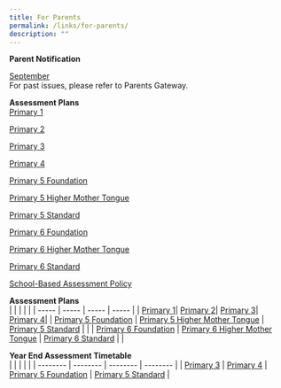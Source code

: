 ```yaml
---
title: For Parents
permalink: /links/for-parents/
description: ""
---
```

**Parent Notification**

[September](https://drive.google.com/file/d/1fGLsob--5uSKj70TLTJrK-SmqOFwU68-/view?usp=sharing)
<br>
For past issues, please refer to Parents Gateway.

**Assessment Plans**  
[Primary 1](https://drive.google.com/file/d/1DQb7o8GVURtfs0zfSKdDgtE2qjjHyVwN/view?usp=sharing)

[Primary 2](https://drive.google.com/file/d/1vgsXfca0zN8jym4pXqSFRik-cHIkSo6u/view?usp=sharing)

[Primary 3](https://drive.google.com/file/d/1xXiD4ZiL5rBQsaUhwSOc9m7WSlyE9Y1s/view?usp=sharing)

[Primary 4](https://drive.google.com/file/d/1MfPU4qIwvSxnRL0IUVrAYPu9leYM4G9w/view?usp=sharing)

[Primary 5 Foundation](https://drive.google.com/file/d/1fqZe3RHoA-9ulXWLfdgqbwP_klLRNdJD/view?usp=sharing)

[Primary 5 Higher Mother Tongue](https://drive.google.com/file/d/1fPMPo_hruPi4p3Zb0z6CyT5KmCPLYfDo/view?usp=sharing)

[Primary 5 Standard](https://drive.google.com/file/d/1NB8Au2nHj8LoVL9_2WTlt5xBpTQO5AHt/view?usp=sharing)

[Primary 6 Foundation](https://drive.google.com/file/d/1y9tJiZ4tx1yhf2Bf6nnPG8-ykRQuIl4w/view?usp=sharing)

[Primary 6 Higher Mother Tongue](https://drive.google.com/file/d/19TpPyXrG98pRxER7B5rIbJG8JKCbQ1dH/view?usp=sharing)

[Primary 6 Standard](https://drive.google.com/file/d/1X6pAOE81xNTgZqSPAP5IaDuOWrfbcvsx/view?usp=sharing)

[School-Based Assessment Policy](https://drive.google.com/file/d/1fCvz3jOLVLG62hxcFqnCkXCAGTzworS7/view?usp=sharing)

**Assessment Plans**  
|  |  |  |  | 
| ----- | ----- | ----- | ----- | 
| [Primary 1](https://drive.google.com/file/d/1DQb7o8GVURtfs0zfSKdDgtE2qjjHyVwN/view?usp=sharing)| [Primary 2](https://drive.google.com/file/d/1vgsXfca0zN8jym4pXqSFRik-cHIkSo6u/view?usp=sharing)| [Primary 3](https://drive.google.com/file/d/1xXiD4ZiL5rBQsaUhwSOc9m7WSlyE9Y1s/view?usp=sharing)| [Primary 4](https://drive.google.com/file/d/1MfPU4qIwvSxnRL0IUVrAYPu9leYM4G9w/view?usp=sharing)|
| [Primary 5 Foundation](https://drive.google.com/file/d/1fqZe3RHoA-9ulXWLfdgqbwP_klLRNdJD/view?usp=sharing)     | [Primary 5 Higher Mother Tongue](https://drive.google.com/file/d/1fPMPo_hruPi4p3Zb0z6CyT5KmCPLYfDo/view?usp=sharing)     | [Primary 5 Standard](https://drive.google.com/file/d/1NB8Au2nHj8LoVL9_2WTlt5xBpTQO5AHt/view?usp=sharing)     |      |
| [Primary 6 Foundation](https://drive.google.com/file/d/1y9tJiZ4tx1yhf2Bf6nnPG8-ykRQuIl4w/view?usp=sharing)     | [Primary 6 Higher Mother Tongue](https://drive.google.com/file/d/19TpPyXrG98pRxER7B5rIbJG8JKCbQ1dH/view?usp=sharing)     | [Primary 6 Standard](https://drive.google.com/file/d/1X6pAOE81xNTgZqSPAP5IaDuOWrfbcvsx/view?usp=sharing)     |     |


**Year End Assessment Timetable**  
|  |  |  |  |
| -------- | -------- | -------- | -------- |
| [Primary 3](https://drive.google.com/file/d/1KDAB6Lef20qQapJtjHH3u5chNLJ6oq4c/view?usp=sharing) | [Primary 4](https://drive.google.com/file/d/17A1qOcakjxXs4UEHaJ08ybqVaWUW-RHq/view?usp=sharing)     | [Primary 5 Foundation](https://drive.google.com/file/d/1ysCsOv3sPSM5fdp4_oOT7_0MVNwVUUSg/view?usp=sharing)  | [Primary 5 Standard](https://drive.google.com/file/d/19X8kRyb_O7lrXKgMm2q8YLG5xHZjsWT1/view?usp=sharing)  |